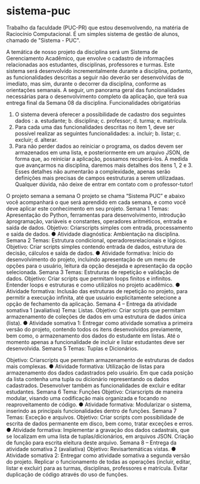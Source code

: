 # sistema-puc
Trabalho da faculdade (PUC-PR) que estou desenvolvendo, na matéria de Raciocínio Computacional. É um simples sistema de gestão de alunos, chamado de "Sistema - PUC".

A temática de nosso projeto da disciplina será um Sistema de Gerenciamento Acadêmico, que envolve o
cadastro de informações relacionadas aos estudantes, disciplinas, professores e turmas.
Este sistema será desenvolvido incrementalmente durante a disciplina, portanto, as funcionalidades
descritas a seguir não deverão ser desenvolvidas de imediato, mas sim, durante o decorrer da disciplina,
conforme as orientações semanais.
A seguir, um panorama geral das funcionalidades necessárias para o desenvolvimento completo da
aplicação, que terá sua entrega final da Semana 08 da disciplina.
Funcionalidades obrigatórias

1) O sistema deverá oferecer a possibilidade de cadastro dos seguintes dados :
a. estudante;
b. disciplina;
c. professor;
d. turma;
e. matrícula.
2) Para cada uma das funcionalidades descritas no item 1, deve ser possível realizar as seguintes
funcionalidades:
a. incluir;
b. listar;
c. excluir;
d. alterar.
3) Para não perder dados ao reiniciar o programa, os dados devem ser armazenados em uma lista, e
posteriormente em um arquivo JSON, de forma que, ao reiniciar a aplicação, possamos recuperá-los.
À medida que avançarmos na disciplina, daremos mais detalhes dos itens 1, 2 e 3. Esses detalhes não
aumentarão a complexidade, apenas serão definições mais precisas de campos eestruturas a serem
utilizadaas. Qualquer dúvida, não deixe de entrar em contato com o professor-tutor!

O projeto semana a semana
O projeto se chama “Sistema PUC” e abaixo você acompanhará o que será aprendido em cada semana, e
como você deve aplicar este conhecimento em seu projeto.
Semana 1
Temas: Apresentação do Python, ferramentas para desenvolvimento, introdução àprogramação,
variáveis e constantes, operadores aritméticos, entrada e saída de dados.
Objetivo: Criarscripts simples com entrada, processamento e saída de dados.
● Atividade diagnóstica: Ambientação na disciplina.
Semana 2
Temas: Estrutura condicional, operadoresrelacionais e lógicos.
Objetivo: Criar scripts simples contendo entrada de dados, estrutura de decisão, cálculos e saída de dados.
● Atividade formativa: Início do desenvolvimento do projeto, incluindo apresentação de um menu
de opções para o usuário, leitura da opção desejada e apresentação da opção selecionada.
Semana 3
Temas: Estruturas de repetição e validação de dados.
Objetivo: Criar scripts que permitam loops finitos e infinitos. Entender loops e estruturas e como utilizálos no projeto acadêmico.
● Atividade formativa: Inclusão das estruturas de repetição no projeto, para permitir a execução
infinita, até que usuário explicitamente selecione a opção de fechamento da aplicação.
Semana 4 – Entrega da atividade somativa 1 (avaliativa)
Tema: Listas.
Objetivo: Criar scripts que permitam armazenamento de coleções de dados em uma estrutura de dados
única (lista).
● Atividade somativa 1: Entregar como atividade somativa a primeira versão do projeto, contendo
todos os itens desenvolvidos previamente, bem como, o armazenamento dos dados do estudante
em listas. Até o momento apenas a funcionalidade de incluir e listar estudantes deve ser
desenvolvida.
Semana 5
Temas: Tuplas e Dicionários.

Objetivo: Criarscripts que permitam armazenamento de estruturas de dados mais complexas.
● Atividade formativa: Utilização de listas para armazenamento dos dados cadastrados pelo
usuário. Em que cada posição da lista contenha uma tupla ou dicionário representando os dados
cadastrados. Desenvolver também as funcionalidades de excluir e editar estudantes.
Semana 6
Tema: Funções
Objetivo: Criarscripts de maneira modular, visando uma codificação mais organizada e focando no
reaproveitamento de código.
● Atividade formativa: Modularizar o sistema, inserindo as principais funcionalidades dentro
de funções.
Semana 7
Temas: Exceção e arquivos.
Objetivo: Criar scripts com possibilidade de escrita de dados permanente em disco, bem como, tratar
exceções e erros.
● Atividade formativa: Implementar a gravação dos dados cadastrais, que se localizam em uma lista
de tuplas/dicionários, em arquivos JSON. Criação de função para escrita eleitura deste arquivo.
Semana 8 – Entrega da atividade somativa 2 (avaliativa)
Objetivo: Revisartemáticas vistas.
● Atividade somativa 2: Entregar como atividade somativa a segunda versão do projeto. Replicar o
funcionamento de todas as operações (incluir, editar, listar e excluir) para as turmas, disciplinas,
professores e matrícula. Evitar duplicação de código através do uso de funções.
